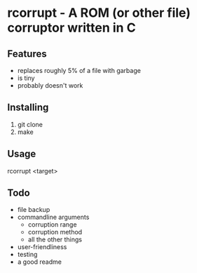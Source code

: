 # rcorrupt - A ROM (or other file) corruptor written in C

## Features
- replaces roughly 5% of a file with garbage
- is tiny
- probably doesn't work

## Installing
1. git clone
2. make

## Usage
rcorrupt \<target\>

## Todo
- file backup
- commandline arguments
	- corruption range
	- corruption method
	- all the other things
- user-friendliness
- testing
- a good readme
